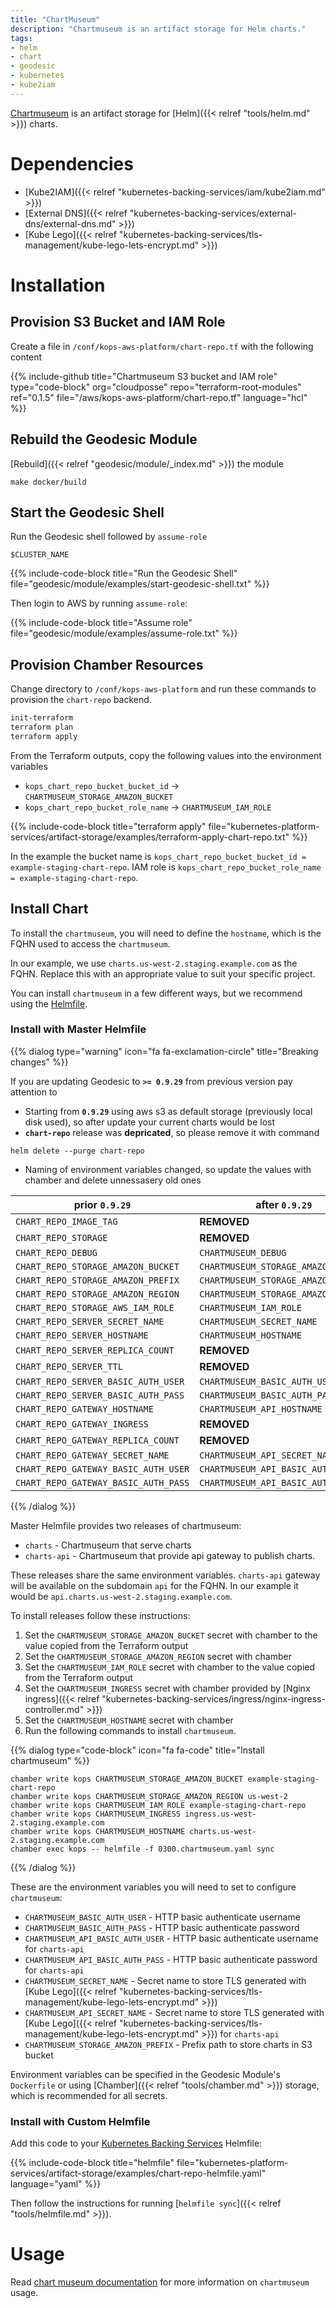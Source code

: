 ```yaml
---
title: "ChartMuseum"
description: "Chartmuseum is an artifact storage for Helm charts."
tags:
- helm
- chart
- geodesic
- kubernetes
- kube2iam
---
```


[Chartmuseum](https://github.com/kubernetes-helm/chartmuseum) is an artifact storage
for [Helm]({{< relref "tools/helm.md" >}}) charts.

# Dependencies

* [Kube2IAM]({{< relref "kubernetes-backing-services/iam/kube2iam.md" >}})
* [External DNS]({{< relref "kubernetes-backing-services/external-dns/external-dns.md" >}})
* [Kube Lego]({{< relref "kubernetes-backing-services/tls-management/kube-lego-lets-encrypt.md" >}})

# Installation

## Provision S3 Bucket and IAM Role

Create a file in `/conf/kops-aws-platform/chart-repo.tf` with the following content

{{% include-github title="Chartmuseum S3 bucket and IAM role" type="code-block" org="cloudposse" repo="terraform-root-modules" ref="0.1.5" file="/aws/kops-aws-platform/chart-repo.tf" language="hcl" %}}

## Rebuild the Geodesic Module

[Rebuild]({{< relref "geodesic/module/_index.md" >}}) the module
```shell
make docker/build
```

##  Start the Geodesic Shell

Run the Geodesic shell followed by `assume-role`
```shell
$CLUSTER_NAME
```

{{% include-code-block title="Run the Geodesic Shell" file="geodesic/module/examples/start-geodesic-shell.txt" %}}

Then login to AWS by running `assume-role`:

{{% include-code-block title="Assume role" file="geodesic/module/examples/assume-role.txt" %}}

## Provision Chamber Resources

Change directory to `/conf/kops-aws-platform` and run these commands to provision the `chart-repo` backend.
```bash
init-terraform
terraform plan
terraform apply
```

From the Terraform outputs, copy the following values into the environment variables
* `kops_chart_repo_bucket_bucket_id` -> `CHARTMUSEUM_STORAGE_AMAZON_BUCKET`
* `kops_chart_repo_bucket_role_name` -> `CHARTMUSEUM_IAM_ROLE`

{{% include-code-block title="terraform apply" file="kubernetes-platform-services/artifact-storage/examples/terraform-apply-chart-repo.txt" %}}

In the example the bucket name is `kops_chart_repo_bucket_bucket_id = example-staging-chart-repo`.
IAM role is `kops_chart_repo_bucket_role_name = example-staging-chart-repo`.

## Install Chart

To install the `chartmuseum`, you will need to define the `hostname`, which is the FQHN used to access the `chartmuseum`.

In our example, we use `charts.us-west-2.staging.example.com` as the FQHN. Replace this with an appropriate value to suit your specific project.

You can install `chartmuseum` in a few different ways, but we recommend using the [Helmfile](https://github.com/cloudposse/helmfiles/blob/master/helmfile.d/0300.chartmuseum.yaml).

### Install with Master Helmfile

{{% dialog type="warning" icon="fa fa-exclamation-circle" title="Breaking changes" %}}

If you are updating Geodesic to __`>= 0.9.29`__ from previous version pay attention to

* Starting from __`0.9.29`__ using aws s3 as default storage (previously local disk used), so after update your current charts would be lost
* __`chart-repo`__ release was __depricated__, so please remove it with command

```
helm delete --purge chart-repo
```

* Naming of environment variables changed, so update the values with chamber and delete unnessasery old ones

| __prior `0.9.29`__                   | __after `0.9.29`__                  |
| ------------------------------------ | ----------------------------------- |
| `CHART_REPO_IMAGE_TAG`               | __REMOVED__                         |
| `CHART_REPO_STORAGE`                 | __REMOVED__                         |
| `CHART_REPO_DEBUG`                   | `CHARTMUSEUM_DEBUG`                 |
| `CHART_REPO_STORAGE_AMAZON_BUCKET`   | `CHARTMUSEUM_STORAGE_AMAZON_BUCKET` |
| `CHART_REPO_STORAGE_AMAZON_PREFIX`   | `CHARTMUSEUM_STORAGE_AMAZON_PREFIX` |
| `CHART_REPO_STORAGE_AMAZON_REGION`   | `CHARTMUSEUM_STORAGE_AMAZON_REGION` |
| `CHART_REPO_STORAGE_AWS_IAM_ROLE`    | `CHARTMUSEUM_IAM_ROLE`              |
| `CHART_REPO_SERVER_SECRET_NAME`      | `CHARTMUSEUM_SECRET_NAME`           |
| `CHART_REPO_SERVER_HOSTNAME`         | `CHARTMUSEUM_HOSTNAME`              |
| `CHART_REPO_SERVER_REPLICA_COUNT`    | __REMOVED__                         |
| `CHART_REPO_SERVER_TTL`              | __REMOVED__                         |
| `CHART_REPO_SERVER_BASIC_AUTH_USER`  | `CHARTMUSEUM_BASIC_AUTH_USER`       |
| `CHART_REPO_SERVER_BASIC_AUTH_PASS`  | `CHARTMUSEUM_BASIC_AUTH_PASS`       |
| `CHART_REPO_GATEWAY_HOSTNAME`        | `CHARTMUSEUM_API_HOSTNAME`          |
| `CHART_REPO_GATEWAY_INGRESS`         | __REMOVED__                         |
| `CHART_REPO_GATEWAY_REPLICA_COUNT`   | __REMOVED__                         |
| `CHART_REPO_GATEWAY_SECRET_NAME`     | `CHARTMUSEUM_API_SECRET_NAME`       |
| `CHART_REPO_GATEWAY_BASIC_AUTH_USER` | `CHARTMUSEUM_API_BASIC_AUTH_USER`   |
| `CHART_REPO_GATEWAY_BASIC_AUTH_PASS` | `CHARTMUSEUM_API_BASIC_AUTH_PASS`   |

{{% /dialog %}}

Master Helmfile provides two releases of chartmuseum:
* `charts` - Chartmuseum that serve charts
* `charts-api` - Chartmuseum that provide api gateway to publish charts.

These releases share the same environment variables.
`charts-api` gateway will be available on the subdomain `api` for the FQHN.
In our example it would be `api.charts.us-west-2.staging.example.com`.

To install releases follow these instructions:
1. Set the `CHARTMUSEUM_STORAGE_AMAZON_BUCKET` secret with chamber to the value copied from the Terraform output
2. Set the `CHARTMUSEUM_STORAGE_AMAZON_REGION` secret with chamber
3. Set the `CHARTMUSEUM_IAM_ROLE` secret with chamber to the value copied from the Terraform output
4. Set the `CHARTMUSEUM_INGRESS` secret with chamber provided by [Nginx ingress]({{< relref "kubernetes-backing-services/ingress/nginx-ingress-controller.md" >}})
5. Set the `CHARTMUSEUM_HOSTNAME` secret with chamber
6. Run the following commands to install `chartmuseum`.

{{% dialog type="code-block" icon="fa fa-code" title="Install chartmuseum" %}}
```
chamber write kops CHARTMUSEUM_STORAGE_AMAZON_BUCKET example-staging-chart-repo
chamber write kops CHARTMUSEUM_STORAGE_AMAZON_REGION us-west-2
chamber write kops CHARTMUSEUM_IAM_ROLE example-staging-chart-repo
chamber write kops CHARTMUSEUM_INGRESS ingress.us-west-2.staging.example.com
chamber write kops CHARTMUSEUM_HOSTNAME charts.us-west-2.staging.example.com
chamber exec kops -- helmfile -f 0300.chartmuseum.yaml sync
```
{{% /dialog %}}

These are the environment variables you will need to set to configure `chartmuseum`:

* `CHARTMUSEUM_BASIC_AUTH_USER` - HTTP basic authenticate username
* `CHARTMUSEUM_BASIC_AUTH_PASS` - HTTP basic authenticate password
* `CHARTMUSEUM_API_BASIC_AUTH_USER` - HTTP basic authenticate username for `charts-api`
* `CHARTMUSEUM_API_BASIC_AUTH_PASS` - HTTP basic authenticate password for `charts-api`
* `CHARTMUSEUM_SECRET_NAME` - Secret name to store TLS generated with [Kube Lego]({{< relref "kubernetes-backing-services/tls-management/kube-lego-lets-encrypt.md" >}})
* `CHARTMUSEUM_API_SECRET_NAME` - Secret name to store TLS generated with [Kube Lego]({{< relref "kubernetes-backing-services/tls-management/kube-lego-lets-encrypt.md" >}}) for `charts-api`
* `CHARTMUSEUM_STORAGE_AMAZON_PREFIX` - Prefix path to store charts in S3 bucket

Environment variables can be specified in the Geodesic Module's `Dockerfile` or using [Chamber]({{< relref "tools/chamber.md" >}}) storage, which is recommended for all secrets.

### Install with Custom Helmfile

Add this code to your [Kubernetes Backing Services](/kubernetes-backing-services) Helmfile:

{{% include-code-block  title="helmfile" file="kubernetes-platform-services/artifact-storage/examples/chart-repo-helmfile.yaml" language="yaml" %}}

Then follow the instructions for running [`helmfile sync`]({{< relref "tools/helmfile.md" >}}).

# Usage

Read [chart museum documentation](https://github.com/kubernetes-helm/chartmuseum)
for more information on `chartmuseum` usage.
